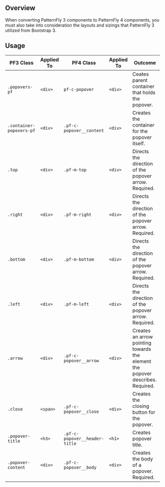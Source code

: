 ## Overview

When converting PatternFly 3 components to PatternFly 4 components, you must also take into consideration the layouts and sizings that PatternFly 3 utilized from Bootstrap 3.

## Usage

| PF3 Class | Applied To | PF4 Class | Applied To | Outcome |
| -- | -- | -- | -- | -- |
| `.popovers-pf` | `<div>` | `pf-c-popover` | `<div>` | Ceates parent container that holds the popover. |
| `.container-popovers-pf` | `<div>` | `.pf-c-popover__content` | `<div>` | Creates the container for the popover itself. |
| `.top` | `<div>` | `.pf-m-top` | `<div>` | Directs the direction of the popover arrow. Required. |
| `.right` | `<div>` | `.pf-m-right` | `<div>` | Directs the direction of the popover arrow. Required. |
| `.bottom` | `<div>` | `.pf-m-bottom` | `<div>` | Directs the direction of the popover arrow. Required. |
| `.left` | `<div>` | `.pf-m-left` | `<div>` | Directs the direction of the popover arrow. Required. |
| `.arrow` | `<div>` | `.pf-c-popover__arrow` | `<div>` | Creates an arrow pointing towards the element the popover describes. Required. |
| `.close` | `<span>` |`.pf-c-popover__close` | `<div>` | Creates the closing button for the popover. |
| `.popover-title` | `<h3>` | `.pf-c-popover__header-title` | `<h1>` | Creates popover title. |    
| `.popover-content` | `<div>` | `.pf-c-popover__body` | `<div>` | Creates the body of a popover. Required. |